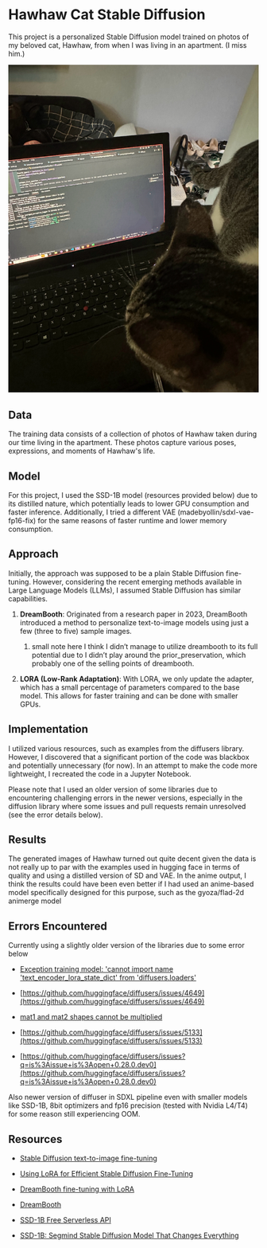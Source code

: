 # Hawhaw Cat Stable Diffusion

This project is a personalized Stable Diffusion model trained on photos of my beloved cat, Hawhaw, from when I was living in an apartment. (I miss him.)

![IMG_3447.jpeg](wiki_images/IMG_3447.jpeg)

## Data

The training data consists of a collection of photos of Hawhaw taken during our time living in the apartment. These photos capture various poses, expressions, and moments of Hawhaw's life.

## Model

For this project, I used the SSD-1B model (resources provided below) due to its distilled nature, which potentially leads to lower GPU consumption and faster inference. Additionally, I tried a different VAE (madebyollin/sdxl-vae-fp16-fix) for the same reasons of faster runtime and lower memory consumption.

## Approach

Initially, the approach was supposed to be a plain Stable Diffusion fine-tuning. However, considering the recent emerging methods available in Large Language Models (LLMs), I assumed Stable Diffusion has similar capabilities.

1. **DreamBooth**: Originated from a research paper in 2023, DreamBooth introduced a method to personalize text-to-image models using just a few (three to five) sample images.
    1. small note here I think I didn’t manage to utilize dreambooth to its full potential due to I didn’t play around the prior_preservation, which probably one of the selling points of dreambooth.
    
2. **LORA (Low-Rank Adaptation)**: With LORA, we only update the adapter, which has a small percentage of parameters compared to the base model. This allows for faster training and can be done with smaller GPUs. 

## Implementation

I utilized various resources, such as examples from the diffusers library. However, I discovered that a significant portion of the code was blackbox and potentially unnecessary (for now). In an attempt to make the code more lightweight, I recreated the code in a Jupyter Notebook.

Please note that I used an older version of some libraries due to encountering challenging errors in the newer versions, especially in the diffusion library where some issues and pull requests remain unresolved (see the error details below).

## Results

The generated images of Hawhaw turned out quite decent given the data is not really up to par with the examples used in hugging face in terms of quality and using a distilled version of SD and VAE. In the anime output, I think the results could have been even better if I had used an anime-based model specifically designed for this purpose, such as the gyoza/flad-2d animerge model

## Errors Encountered

Currently using a slightly older version of the libraries due to some error below

* [Exception training model: 'cannot import name 'text_encoder_lora_state_dict' from 'diffusers.loaders'](https://www.reddit.com/r/DreamBooth/comments/187llaj/exception_training_model_cannot_import_name_text/)

* [https://github.com/huggingface/diffusers/issues/4649](https://github.com/huggingface/diffusers/issues/4649)

* [mat1 and mat2 shapes cannot be multiplied](https://www.reddit.com/r/StableDiffusion/comments/11m57w1/mat1_and_mat2_shapes_cannot_be_multiplied/)

* [https://github.com/huggingface/diffusers/issues/5133](https://github.com/huggingface/diffusers/issues/5133)

* [https://github.com/huggingface/diffusers/issues?q=is%3Aissue+is%3Aopen+0.28.0.dev0](https://github.com/huggingface/diffusers/issues?q=is%3Aissue+is%3Aopen+0.28.0.dev0)

Also newer version of diffuser in SDXL pipeline even with smaller models like SSD-1B, 8bit optimizers and fp16 precision (tested with Nvidia L4/T4) for some reason still experiencing OOM.

## Resources

* [Stable Diffusion text-to-image fine-tuning](https://huggingface.co/docs/diffusers/v0.13.0/en/training/text2image)

* [Using LoRA for Efficient Stable Diffusion Fine-Tuning](https://huggingface.co/blog/lora)

* [DreamBooth fine-tuning with LoRA](https://huggingface.co/docs/peft/main/en/task_guides/dreambooth_lora)

* [DreamBooth](https://huggingface.co/docs/diffusers/training/dreambooth)

* [SSD-1B Free Serverless API](https://www.segmind.com/models/ssd-1b)

* [SSD-1B: Segmind Stable Diffusion Model That Changes Everything](https://anakin.ai/blog/ssd-1b/)
